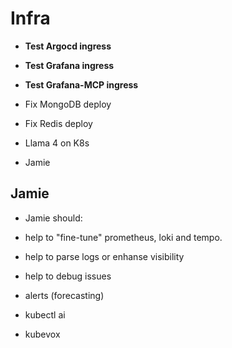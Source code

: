 # Infra

- **Test Argocd ingress**
- **Test Grafana ingress**
- **Test Grafana-MCP ingress**

- Fix MongoDB deploy
- Fix Redis deploy
- Llama 4 on K8s
- Jamie

## Jamie

- Jamie should:

- help to "fine-tune" prometheus, loki and tempo.
- help to parse logs or enhanse visibility
- help to debug issues
- alerts (forecasting)
- kubectl ai
- kubevox